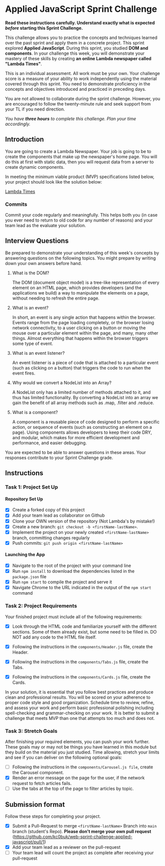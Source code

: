 # Applied JavaScript Sprint Challenge

**Read these instructions carefully. Understand exactly what is expected _before_ starting this Sprint Challenge.**

This challenge allows you to practice the concepts and techniques learned over the past sprint and apply them in a concrete project. This sprint explored **Applied JavaScript**. During this sprint, you studied **DOM and components**. In your challenge this week, you will demonstrate your mastery of these skills by creating **an online Lambda newspaper called "Lambda Times"**.

This is an individual assessment. All work must be your own. Your challenge score is a measure of your ability to work independently using the material covered through this sprint. You need to demonstrate proficiency in the concepts and objectives introduced and practiced in preceding days.

You are not allowed to collaborate during the sprint challenge. However, you are encouraged to follow the twenty-minute rule and seek support from your TL if you need direction.

_You have **three hours** to complete this challenge. Plan your time accordingly._

## Introduction

You are going to create a Lambda Newspaper. Your job is going to be to create the components that make up the newspaper's home page. You will do this at first with static data, then you will request data from a server to create dynamic components.

In meeting the minimum viable product (MVP) specifications listed below, your project should look like the solution below:

[Lambda Times](https://tk-assets.lambdaschool.com/83869a99-62dc-4896-be79-f5ad1885631b_Sprint-Challenge.gif)

### Commits

Commit your code regularly and meaningfully. This helps both you (in case you ever need to return to old code for any number of reasons) and your team lead as the evaluate your solution.

## Interview Questions

Be prepared to demonstrate your understanding of this week's concepts by answering questions on the following topics. You might prepare by writing down your own answers before hand.

1. What is the DOM?

    The DOM (document object model) is a tree-like representation of every element on an HTML page, which provides developers (and the applications we build) a way to manipulate the elements on a page, without needing to refresh the entire page.

2. What is an event?

    In short, an event is any single action that happens within the browser. Events range from the page loading completely, or the browser losing network connectivity, to a user clicking on a button or moving the mouse over a particular element within the page, and many, many other things. Almost everything that happens within the browser triggers some type of event.

3. What is an event listener?

    An event listener is a piece of code that is attached to a particular event (such as clicking on a button) that triggers the code to run when the event fires.

4. Why would we convert a NodeList into an Array?

    A NodeList only has a limited number of methods attached to it, and thus has limited functionality. By converting a NodeList into an array we gain the benefit of all array methods such as .map, .filter and .reduce.

5. What is a component?

    A component is a reusable piece of code designed to perform a specific action, or sequence of events (such as constructing an element on a page). Using components allows developers to keep their code DRY, and modular, which makes for more efficient development and performance, and easier debugging. 

You are expected to be able to answer questions in these areas. Your responses contribute to your Sprint Challenge grade.

## Instructions

### Task 1: Project Set Up

#### Repository Set Up

- [x] Create a forked copy of this project
- [x] Add your team lead as collaborator on Github
- [x] Clone your OWN version of the repository (Not Lambda's by mistake!)
- [x] Create a new branch: `git checkout -b <firstName-lastName>`.
- [x] Implement the project on your newly created `<firstName-lastName>` branch, committing changes regularly
- [x] Push commits: `git push origin <firstName-lastName>`

#### Launching the App

- [x] Navigate to the root of the project with your command line
- [x] Run `npm install` to download the dependencies listed in the `package.json` file
- [x] Run `npm start` to compile the project and serve it
- [x] Navigate Chrome to the URL indicated in the output of the `npm start` command

### Task 2: Project Requirements

Your finished project must include all of the following requirements:

- [x] Look through the HTML code and familiarize yourself with the different sections. Some of them already exist, but some need to be filled in. DO NOT add any code to the HTML file itself.

- [x] Following the instructions in the `components/Header.js` file, create the Header.

- [x] Following the instructions in the `components/Tabs.js` file, create the Tabs.

- [x] Following the instructions in the `components/Cards.js` file, create the Cards.

In your solution, it is essential that you follow best practices and produce clean and professional results. You will be scored on your adherence to proper code style and good organization. Schedule time to review, refine, and assess your work and perform basic professional polishing including spell-checking and grammar-checking on your work. It is better to submit a challenge that meets MVP than one that attempts too much and does not.

### Task 3: Stretch Goals

After finishing your required elements, you can push your work further. These goals may or may not be things you have learned in this module but they build on the material you just studied. Time allowing, stretch your limits and see if you can deliver on the following optional goals:

- [ ] Following the instructions in the `components/Carousel.js file`, create the Carousel component.
- [x] Render an error message on the page for the user, if the network request to fetch articles fails.
- [ ] Use the tabs at the top of the page to filter articles by topic.

## Submission format

Follow these steps for completing your project.

- [x] Submit a Pull-Request to merge `<firstName-lastName>` Branch into `main` branch (student's  Repo). **Please don't merge your own pull request** (https://github.com/kc0buk/web-sprint-challenge-applied-javascript/pull/1)
- [x] Add your team lead as a reviewer on the pull-request
- [ ] Your team lead will count the project as complete after receiving your pull-request

